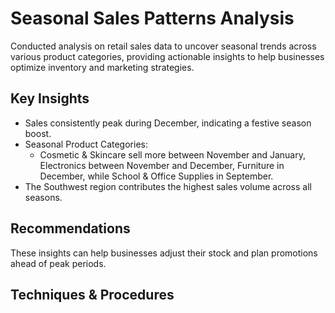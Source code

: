 # Seasonal Sales Patterns Analysis
Conducted analysis on retail sales data to uncover seasonal trends across various product categories, providing actionable insights to help businesses optimize inventory and marketing strategies.

## Key Insights
- Sales consistently peak during December, indicating a festive season boost.
- Seasonal Product Categories:
  - Cosmetic & Skincare sell more between November and January, Electronics between November and December, Furniture in December, while School & Office Supplies in September.
- The Southwest region contributes the highest sales volume across all seasons.

## Recommendations
These insights can help businesses adjust their stock and plan promotions ahead of peak periods.

## Techniques & Procedures
